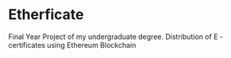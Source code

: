 # Etherficate
Final Year Project of my undergraduate degree. Distribution of E - certificates using Ethereum Blockchain
